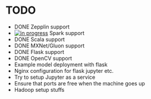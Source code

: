 # TODO
- DONE Zepplin support
- [![in progress](https://img.shields.io/badge/status-in_progress-orange.svg)](https://github.com/borromean-rings/mlwb/) Spark support
- DONE Scala support
- DONE MXNet/Gluon support
- DONE Flask support
- DONE OpenCV support
- Example model deployment with flask
- Nginx configuration for flask jupyter etc.
- Try to setup Jupyter as a service
- Ensure that ports are free when the machine goes up
- Hadoop setup stuffs